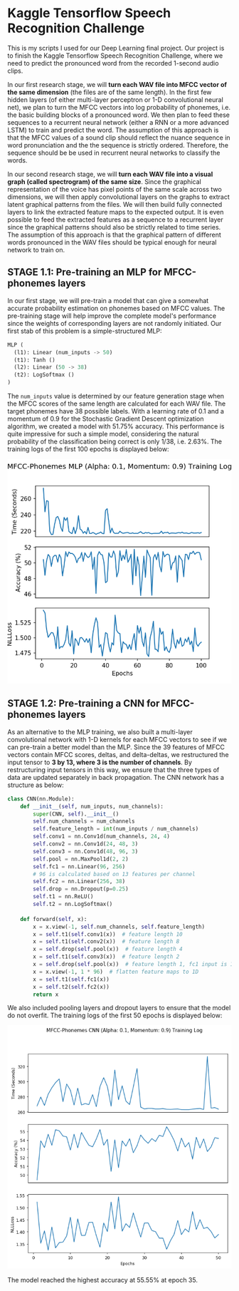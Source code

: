# Kaggle Tensorflow Speech Recognition Challenge

This is my scripts I used for our Deep Learning final project. Our project is to finish the Kaggle Tensorflow Speech Recognition Challenge, where we need to predict the pronounced word from the recorded 1-second audio clips.

In our first research stage, we will **turn each WAV file into MFCC vector of the same dimension** (the files are of the same length). In the first few hidden layers (of either multi-layer perceptron or 1-D convolutional neural net), we plan to turn the MFCC vectors into log probability of phonemes, i.e. the basic building blocks of a pronounced word. We then plan to feed these sequences to a recurrent neural network (either a RNN or a more advanced LSTM) to train and predict the word. The assumption of this approach is that the MFCC values of a sound clip should reflect the nuance sequence in word pronunciation and the the sequence is strictly ordered. Therefore, the sequence should be be used in recurrent neural networks to classify the words.

In our second research stage, we will **turn each WAV file into a visual graph (called spectrogram) of the same size**. Since the graphical representation of the voice has pixel points of the same scale across two dimensions, we will then apply convolutional layers on the graphs to extract latent graphical patterns from the files. We will then build fully connected layers to link the extracted feature maps to the expected output. It is even possible to feed the extracted features as a sequence to a recurrent layer since the graphical patterns should also be strictly related to time series. The assumption of this approach is that the graphical pattern of different words pronounced in the WAV files should be typical enough for neural network to train on.

## STAGE 1.1: Pre-training an MLP for MFCC-phonemes layers
In our first stage, we will pre-train a model that can give a somewhat accurate probability estimation on phonemes based on MFCC values. The pre-training stage will help improve the complete model's performance since the weights of corresponding layers are not randomly initiated. Our first stab of this problem is a simple-structured MLP:

```python
MLP (
  (l1): Linear (num_inputs -> 50)
  (t1): Tanh ()
  (l2): Linear (50 -> 38)
  (t2): LogSoftmax ()
)
```

The `num_inputs` value is determined by our feature generation stage when the MFCC scores of the same length are calculated for each WAV file. The target phonemes have 38 possible labels. With a learning rate of 0.1 and a momentum of 0.9 for the Stochastic Gradient Descent optimization algorithm, we created a model with 51.75% accuracy. This performance is quite impressive for such a simple model, considering the natural probability of the classification being correct is only 1/38, i.e. 2.63%. The training logs of the first 100 epochs is displayed below:

![mlp_training_log](https://github.com/ElvinOuyang/kaggle-tensorflow-speech-recognition-challenge/blob/master/images/training_log2017_12_04_04_29_epochs_100.png)

## STAGE 1.2: Pre-training a CNN for MFCC-phonemes layers
As an alternative to the MLP training, we also built a multi-layer convolutional network with 1-D kernels for each MFCC vectors to see if we can pre-train a better model than the MLP. Since the 39 features of MFCC vectors contain MFCC scores, deltas, and delta-deltas, we restructured the input tensor to **3 by 13, where 3 is the number of channels**. By restructuring input tensors in this way, we ensure that the three types of data are updated separately in back propagation. The CNN network has a structure as below:

```python
class CNN(nn.Module):
    def __init__(self, num_inputs, num_channels):
        super(CNN, self).__init__()
        self.num_channels = num_channels
        self.feature_length = int(num_inputs / num_channels)
        self.conv1 = nn.Conv1d(num_channels, 24, 4)
        self.conv2 = nn.Conv1d(24, 48, 3)
        self.conv3 = nn.Conv1d(48, 96, 3)
        self.pool = nn.MaxPool1d(2, 2)
        self.fc1 = nn.Linear(96, 256)
        # 96 is calculated based on 13 features per channel
        self.fc2 = nn.Linear(256, 38)
        self.drop = nn.Dropout(p=0.25)
        self.t1 = nn.ReLU()
        self.t2 = nn.LogSoftmax()

    def forward(self, x):
        x = x.view(-1, self.num_channels, self.feature_length)
        x = self.t1(self.conv1(x))  # feature length 10
        x = self.t1(self.conv2(x))  # feature length 8
        x = self.drop(self.pool(x))  # feature length 4
        x = self.t1(self.conv3(x))  # feature length 2
        x = self.drop(self.pool(x))  # feature length 1, fc1 input is 1*96=96
        x = x.view(-1, 1 * 96)  # flatten feature maps to 1D
        x = self.t1(self.fc1(x))
        x = self.t2(self.fc2(x))
        return x
```

We also included pooling layers and dropout layers to ensure that the model do not overfit. The training logs of the first 50 epochs is displayed below:

![cnn_training_log](https://github.com/ElvinOuyang/kaggle-tensorflow-speech-recognition-challenge/blob/master/images/training_log_cnn_2017_12_04_18_48_epochs_50.png)

The model reached the highest accuracy at 55.55% at epoch 35.

